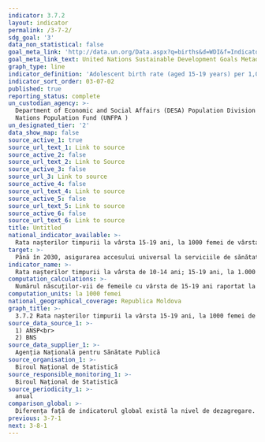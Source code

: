 ```yaml
---
indicator: 3.7.2
layout: indicator
permalink: /3-7-2/
sdg_goal: '3'
data_non_statistical: false
goal_meta_link: 'http://data.un.org/Data.aspx?q=births&d=WDI&f=Indicator_Code%3aSP.ADO.TFRT'
goal_meta_link_text: United Nations Sustainable Development Goals Metadata (PDF 90.8 KB)
graph_type: line
indicator_definition: 'Adolescent birth rate (aged 15-19 years) per 1,000 women in that age group'
indicator_sort_order: 03-07-02
published: true
reporting_status: complete
un_custodian_agency: >-
  Department of Economic and Social Affairs (DESA) Population Division United
  Nations Population Fund (UNFPA )
un_designated_tier: '2'
data_show_map: false
source_active_1: true
source_url_text_1: Link to source
source_active_2: false
source_url_text_2: Link to Source
source_active_3: false
source_url_3: Link to source
source_active_4: false
source_url_text_4: Link to source
source_active_5: false
source_url_text_5: Link to source
source_active_6: false
source_url_text_6: Link to source
title: Untitled
national_indicator_available: >-
  Rata nașterilor timpurii la vârsta 15-19 ani, la 1000 femei de vârsta respectivă, pe medii de reședință
target: >-
  Până în 2030, asigurarea accesului universal la serviciile de sănătate sexuală și reproductivă, inclusiv pentru planificarea familiei, informare și educație, precum și integrarea sănătății reproducerii în strategiile și programele naționale
indicator_name: >-
  Rata nașterilor timpurii la vârsta de 10-14 ani; 15-19 ani, la 1.000 femei din respectivul grup de vârstă
computation_calculations: >-
  Numărul născuților-vii de femeile cu vârsta de 15-19 ani raportat la 1000 femei de vârstă respectivă
computation_units: la 1000 femei
national_geographical_coverage: Republica Moldova
graph_title: >-
  3.7.2 Rata nașterilor timpurii la vârsta 15-19 ani, la 1000 femei de vârsta respectivă, pe medii de reședință
source_data_source_1: >-
  1) ANSP<br> 
  2) BNS
source_data_supplier_1: >-
  Agenția Națională pentru Sănătate Publică
source_organisation_1: >-
  Biroul Național de Statistică
source_responsible_monitoring_1: >-
  Biroul Național de Statistică
source_periodicity_1: >-
  anual
comparison_global: >-
  Diferența față de indicatorul global există la nivel de dezagregare.
previous: 3-7-1
next: 3-8-1
---
```

